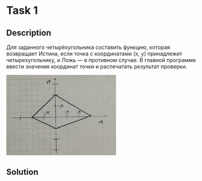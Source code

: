 # Task 1

## Description

Для заданного четырёхугольника составить функцию, которая возвращает Истина, если точка с координатами (х, у) принадлежит четырехугольнику, и Ложь — в противном случае. В главной программе ввести значения координат точки и распечатать результат проверки.

![Triangle](1.png)

## Solution

```C++

```
